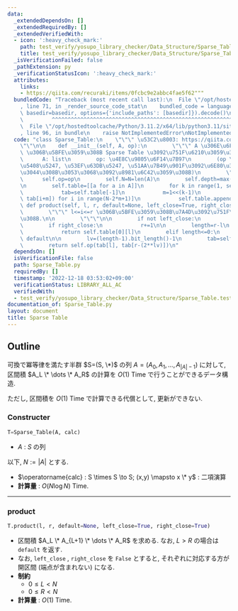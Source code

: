 ```yaml
---
data:
  _extendedDependsOn: []
  _extendedRequiredBy: []
  _extendedVerifiedWith:
  - icon: ':heavy_check_mark:'
    path: test_verify/yosupo_library_checker/Data_Structure/Sparse_Table.test.py
    title: test_verify/yosupo_library_checker/Data_Structure/Sparse_Table.test.py
  _isVerificationFailed: false
  _pathExtension: py
  _verificationStatusIcon: ':heavy_check_mark:'
  attributes:
    links:
    - https://qiita.com/recuraki/items/0fcbc9e2abbc4fae5f62"""
  bundledCode: "Traceback (most recent call last):\n  File \"/opt/hostedtoolcache/Python/3.11.2/x64/lib/python3.11/site-packages/onlinejudge_verify/documentation/build.py\"\
    , line 71, in _render_source_code_stat\n    bundled_code = language.bundle(stat.path,\
    \ basedir=basedir, options={'include_paths': [basedir]}).decode()\n          \
    \         ^^^^^^^^^^^^^^^^^^^^^^^^^^^^^^^^^^^^^^^^^^^^^^^^^^^^^^^^^^^^^^^^^^^^^^^^^^^^^^^^^\n\
    \  File \"/opt/hostedtoolcache/Python/3.11.2/x64/lib/python3.11/site-packages/onlinejudge_verify/languages/python.py\"\
    , line 96, in bundle\n    raise NotImplementedError\nNotImplementedError\n"
  code: "class Sparse_Table:\n    \"\"\" \u53C2\u8003: https://qiita.com/recuraki/items/0fcbc9e2abbc4fae5f62\"\
    \"\"\n\n    def __init__(self, A, op):\n        \"\"\" A \u306E\u6F14\u7B97 op\
    \ \u306B\u5BFE\u3059\u308B Sparse Table \u3092\u751F\u6210\u3059\u308B.\n\n  \
    \      A: list\n        op: \u4E8C\u9805\u6F14\u7B97\n        (op \u306F\u7D50\
    \u5408\u5247, \u53EF\u63DB\u5247, \u51AA\u7B49\u901F\u3092\u6E80\u305F\u3057\u3066\
    \u3044\u308B\u3053\u3068\u3092\u8981\u6C42\u3059\u308B)\n        \"\"\"\n\n  \
    \      self.op=op\n        self.N=N=len(A)\n        self.depth=max(1,(N-1).bit_length())\n\
    \n        self.table=[[a for a in A]]\n        for k in range(1, self.depth):\n\
    \            tab=self.table[-1]\n            m=1<<(k-1)\n            B=[op(tab[i],\
    \ tab[i+m]) for i in range(N-2*m+1)]\n            self.table.append(B)\n\n   \
    \ def product(self, l, r, default=None, left_close=True, right_close=True):\n\
    \        \"\"\" l<=i<=r \u306B\u5BFE\u3059\u308B\u7A4D\u3092\u751F\u6210\u3059\
    \u308B.\n\n        \"\"\"\n\n        if not left_close:\n            l+=1\n\n\
    \        if right_close:\n            r+=1\n\n        length=r-l\n        if length==1:\n\
    \            return self.table[0][l]\n        elif length<=0:\n            return\
    \ default\n\n        lv=(length-1).bit_length()-1\n        tab=self.table[lv]\n\
    \        return self.op(tab[l], tab[r-(2**lv)])\n"
  dependsOn: []
  isVerificationFile: false
  path: Sparse_Table.py
  requiredBy: []
  timestamp: '2022-12-18 03:53:02+09:00'
  verificationStatus: LIBRARY_ALL_AC
  verifiedWith:
  - test_verify/yosupo_library_checker/Data_Structure/Sparse_Table.test.py
documentation_of: Sparse_Table.py
layout: document
title: Sparse Table
---
```


## Outline

可換で冪等律を満たす半群 $S=(S, \*)$ の列 $A=(A_0, A_1, \dots, A_{\lvert A \rvert-1})$ に対して, 区間積 $A_L \* \dots \* A_R$ の計算を $O(1)$ Time で行うことができるデータ構造.

ただし, 区間積を $O(1)$ Time で計算できる代償として, 更新ができない.

### Constructer

```Python
T=Sparse_Table(A, calc)
```

- $A$ : $S$ の列

以下, $N:=\lvert A \rvert$ とする.

- $\operatorname{calc} : S \times S \to S; (x,y) \mapsto x \* y$ : 二項演算
- **計算量** : $O(N \log N)$ Time.

---

### product

```Python
T.product(l, r, default=None, left_close=True, right_close=True)
```

- 区間積 $A_L \* A_{L+1} \* \dots \* A_R$  を求める. なお, $L>R$ の場合は `default` を返す.
- なお, `left_close` , `right_close` を `False` とすると, それぞれに対応する方が開区間 (端点が含まれない) になる.
- **制約**
  - $0 \leq L \lt N$
  - $0 \leq R \lt N$
- **計算量** : $O(1)$ Time.
